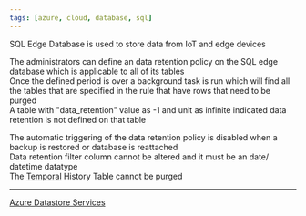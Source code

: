 ```yaml
---
tags: [azure, cloud, database, sql]
---
```


SQL Edge Database is used to store data from IoT and edge devices

The administrators can define an data retention policy on the SQL edge database which is applicable to all of its tables  
Once the defined period is over a background task is run which will find all the tables that are specified in the rule that have rows that need to be purged  
A table with "data_retention" value as -1 and unit as infinite indicated data retention is not defined on that table

The automatic triggering of the data retention policy is disabled when a backup is restored or database is reattached  
Data retention filter column cannot be altered and it must be an date/ datetime datatype  
The [Temporal](Temporal%20Tables.md) History Table cannot be purged

---

[Azure Datastore Services](../Azure%20Datastore%20Services.md)
